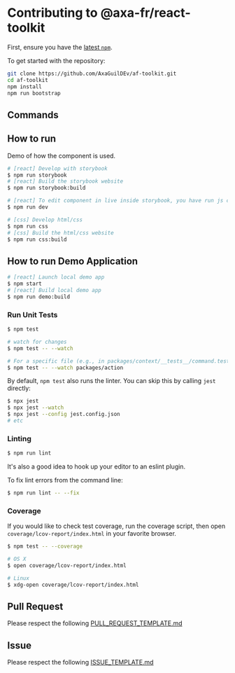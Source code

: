 # Contributing to @axa-fr/react-toolkit

First, ensure you have the [latest `npm`](https://docs.npmjs.com/).

To get started with the repository:

```sh
git clone https://github.com/AxaGuilDEv/af-toolkit.git
cd af-toolkit
npm install
npm run bootstrap
```

## Commands

## How to run

Demo of how the component is used.

```sh
# [react] Develop with storybook
$ npm run storybook
# [react] Build the storybook website
$ npm run storybook:build

# [react] To edit component in live inside storybook, you have run js compilation in another bash process
$ npm run dev

# [css] Develop html/css
$ npm run css
# [css] Build the html/css website
$ npm run css:build
```

## How to run Demo Application

```sh
# [react] Launch local demo app
$ npm start
# [react] Build local demo app
$ npm run demo:build
```

### Run Unit Tests

```sh
$ npm test

# watch for changes
$ npm test -- --watch

# For a specific file (e.g., in packages/context/__tests__/command.test.js)
$ npm test -- --watch packages/action
```

By default, `npm test` also runs the linter.
You can skip this by calling `jest` directly:

```sh
$ npx jest
$ npx jest --watch
$ npx jest --config jest.config.json
# etc
```

### Linting

```sh
$ npm run lint
```

It's also a good idea to hook up your editor to an eslint plugin.

To fix lint errors from the command line:

```sh
$ npm run lint -- --fix
```

### Coverage

If you would like to check test coverage, run the coverage script, then open
`coverage/lcov-report/index.html` in your favorite browser.

```sh
$ npm test -- --coverage

# OS X
$ open coverage/lcov-report/index.html

# Linux
$ xdg-open coverage/lcov-report/index.html
```

## Pull Request

Please respect the following [PULL_REQUEST_TEMPLATE.md](./PULL_REQUEST_TEMPLATE.md)

## Issue

Please respect the following [ISSUE_TEMPLATE.md](./ISSUE_TEMPLATE.md)
